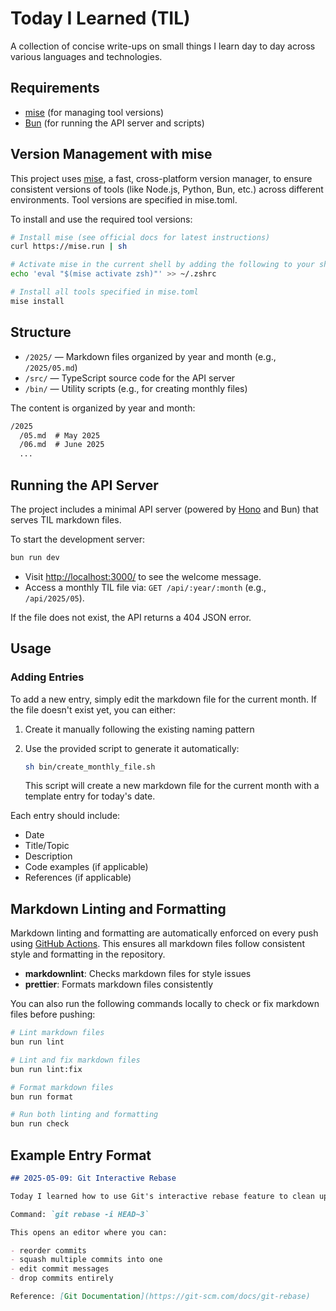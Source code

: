 # Today I Learned (TIL)

A collection of concise write-ups on small things I learn day to day across various languages and technologies.

## Requirements

- [mise](https://mise.jdx.dev/) (for managing tool versions)
- [Bun](https://bun.sh/) (for running the API server and scripts)

## Version Management with mise

This project uses [mise](https://mise.jdx.dev/), a fast, cross-platform version manager, to ensure consistent versions
of tools (like Node.js, Python, Bun, etc.) across different environments. Tool versions are specified in mise.toml.

To install and use the required tool versions:

```sh
# Install mise (see official docs for latest instructions)
curl https://mise.run | sh

# Activate mise in the current shell by adding the following to your shell configuration file
echo 'eval "$(mise activate zsh)"' >> ~/.zshrc

# Install all tools specified in mise.toml
mise install
```

## Structure

- `/2025/` — Markdown files organized by year and month (e.g., `/2025/05.md`)
- `/src/` — TypeScript source code for the API server
- `/bin/` — Utility scripts (e.g., for creating monthly files)

The content is organized by year and month:

```txt
/2025
  /05.md  # May 2025
  /06.md  # June 2025
  ...
```

## Running the API Server

The project includes a minimal API server (powered by [Hono](https://hono.dev/) and Bun) that serves TIL markdown files.

To start the development server:

```sh
bun run dev
```

- Visit [http://localhost:3000/](http://localhost:3000/) to see the welcome message.
- Access a monthly TIL file via: `GET /api/:year/:month` (e.g., `/api/2025/05`).

If the file does not exist, the API returns a 404 JSON error.

## Usage

### Adding Entries

To add a new entry, simply edit the markdown file for the current month. If the file doesn't exist yet, you can either:

1. Create it manually following the existing naming pattern
2. Use the provided script to generate it automatically:

   ```sh
   sh bin/create_monthly_file.sh
   ```

   This script will create a new markdown file for the current month with a template entry for today's date.

Each entry should include:

- Date
- Title/Topic
- Description
- Code examples (if applicable)
- References (if applicable)

## Markdown Linting and Formatting

Markdown linting and formatting are automatically enforced on every push using
[GitHub Actions](.github/workflows/markdown-check.yml). This ensures all markdown files follow consistent style and
formatting in the repository.

- **markdownlint**: Checks markdown files for style issues
- **prettier**: Formats markdown files consistently

You can also run the following commands locally to check or fix markdown files before pushing:

```sh
# Lint markdown files
bun run lint

# Lint and fix markdown files
bun run lint:fix

# Format markdown files
bun run format

# Run both linting and formatting
bun run check
```

## Example Entry Format

```markdown
## 2025-05-09: Git Interactive Rebase

Today I learned how to use Git's interactive rebase feature to clean up my commit history before pushing.

Command: `git rebase -i HEAD~3`

This opens an editor where you can:

- reorder commits
- squash multiple commits into one
- edit commit messages
- drop commits entirely

Reference: [Git Documentation](https://git-scm.com/docs/git-rebase)
```
